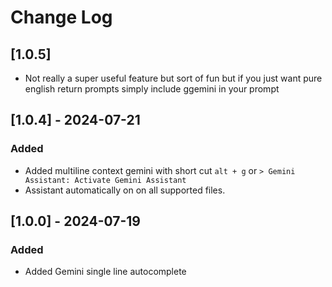 # Change Log

## [1.0.5]
- Not really a super useful feature but sort of fun but if you just want pure english return prompts simply include ggemini in your prompt

## [1.0.4] - 2024-07-21

### Added

- Added multiline context gemini with short cut `alt + g` or `> Gemini Assistant: Activate Gemini Assistant`
- Assistant automatically on on all supported files.


## [1.0.0] - 2024-07-19

### Added

- Added Gemini single line autocomplete


